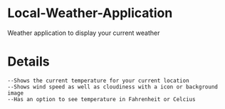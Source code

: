 # Local-Weather-Application
Weather application to display your current weather 

# Details
    --Shows the current temperature for your current location
    --Shows wind speed as well as cloudiness with a icon or background image
    --Has an option to see temperature in Fahrenheit or Celcius
